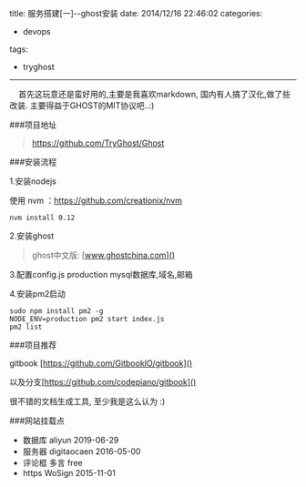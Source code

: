 title: 服务搭建[一]--ghost安装
date: 2014/12/16 22:46:02
categories:

 - devops 


tags:

- tryghost

---

&nbsp;&nbsp;&nbsp;&nbsp;首先这玩意还是蛮好用的,主要是我喜欢markdown, 国内有人搞了汉化,做了些改装. 主要得益于GHOST的MIT协议吧..:)

###项目地址

>https://github.com/TryGhost/Ghost

###安装流程

 1.安装nodejs

使用 nvm ：https://github.com/creationix/nvm

```language-bash
nvm install 0.12
```

 2.安装ghost
 >ghost中文版: [www.ghostchina.com]()
 
 3.配置config.js production mysql数据库,域名,邮箱
 
 4.安装pm2启动

```language-bash
sudo npm install pm2 -g
NODE_ENV=production pm2 start index.js 
pm2 list
```


###项目推荐

gitbook [https://github.com/GitbookIO/gitbook]()

以及分支[https://github.com/codepiano/gitbook]()

很不错的文档生成工具, 至少我是这么认为 :)
 


###网站挂载点

 * 数据库 aliyun         2019-06-29
 * 服务器 digitaocaen    2016-05-00
 * 评论框 多言            free
 * https  WoSign         2015-11-01



